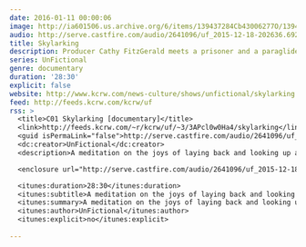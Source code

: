```yaml
---
date: 2016-01-11 00:00:06
image: http://ia601506.us.archive.org/6/items/139437284Cb43006277O/139437284_cb43006277_o.jpg
audio: http://serve.castfire.com/audio/2641096/uf_2015-12-18-202636.6929.mp3
title: Skylarking
description: Producer Cathy FitzGerald meets a prisoner and a paraglider in an airy daydream about the delights of looking up at a big blue sky. Includes cameos from levitating yogis, labradors with wings, and freewheeling angels. Production help from Matt Thompson. Original music and sound design by Joe Acheson (Hidden Orchestra), featuring clarinettist Tomas Dvorak and cellist Su-a Lee. Made in 2014 for BBC Radio 3.
series: UnFictional
genre: documentary
duration: '28:30'
explicit: false
website: http://www.kcrw.com/news-culture/shows/unfictional/skylarking
feed: http://feeds.kcrw.com/kcrw/uf
rss: >
  <title>C01 Skylarking [documentary]</title>
  <link>http://feeds.kcrw.com/~r/kcrw/uf/~3/3APcl0w0Ha4/skylarking</link>
  <guid isPermaLink="false">http://serve.castfire.com/audio/2641096/uf_2015-12-18-202636.6929.mp3</guid>
  <dc:creator>UnFictional</dc:creator>
  <description>A meditation on the joys of laying back and looking up at a big blue sky. Produced by Cathy FitzGerald.</description>

  <enclosure url="http://serve.castfire.com/audio/2641096/uf_2015-12-18-202636.6929.mp3" length="27401989" type="audio/mpeg" />

  <itunes:duration>28:30</itunes:duration>
  <itunes:subtitle>A meditation on the joys of laying back and looking up at a big blue sky. Produced by Cathy FitzGerald.</itunes:subtitle>
  <itunes:summary>A meditation on the joys of laying back and looking up at a big blue sky. Produced by Cathy FitzGerald.</itunes:summary>
  <itunes:author>UnFictional</itunes:author>
  <itunes:explicit>no</itunes:explicit>
  
---
```

